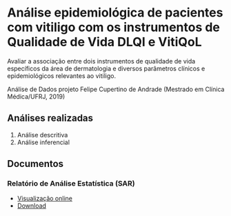 # Análise epidemiológica de pacientes com vitiligo com os instrumentos de Qualidade de Vida DLQI e VitiQoL

Avaliar a associação entre dois instrumentos de qualidade de vida específicos da área de dermatologia e diversos parâmetros clínicos e epidemiológicos relevantes ao vitiligo.

Análise de Dados projeto Felipe Cupertino de Andrade (Mestrado em Clínica Médica/UFRJ, 2019)

## Análises realizadas

1. Análise descritiva
1. Análise inferencial
<!-- 1. Análise de poder -->
<!-- 1. Modelagem estatística -->

## Documentos

<!-- ### Plano Analítico (SAP) -->

<!-- - [Visualização online][sapviz-v02] -->
<!-- - Download -->
<!-- - [Download][sappdf-v02] -->

<!-- - [Visualização online][sapviz-v01] -->
<!-- - Download -->
<!-- - [Download][sappdf-v01] -->

### Relatório de Análise Estatística (SAR)

<!-- - [Visualização online][reportviz-v02] -->
<!-- - Download -->
<!-- - [Download][pdf-v02] -->

- [Visualização online][reportviz-v01]
- [Download][pdf-v01]
<!-- - Download -->

<!-- --- -->

<!-- **Versão 02 - Defesa** - [Em elaboração][milestone-posqual]. -->

<!-- [Planejamento][v02-project]. -->

<!-- - [Visualização online][reportviz-v02] -->
<!-- - Download -->

[proj-desc]: https://github.com/philsf-biostat/SAR-2019-002-FC/projects/2
[proj-assoc]: https://github.com/philsf-biostat/SAR-2019-002-FC/projects/3
<!-- [proj-zzz]: https://github.com/philsf-biostat/SAR-2019-002-FC/projects/zzz -->

[releases]: https://github.com/philsf-biostat/SAR-2019-002-FC/releases/
[milestone-prequal]: https://github.com/philsf-biostat/SAR-2019-002-FC/milestone/1
[reportviz-v01]: report/SAR-2019-002-FC-v01.md
[docx-v01]: report/SAR-2019-002-FC-v01.docx?raw=true
[pdf-v01]: report/SAR-2019-002-FC-v01.pdf?raw=true
[v01-project]: https://github.com/philsf-biostat/SAR-2019-002-FC/projects/1

<!-- [milestone-posqual]: https://github.com/philsf-biostat/SAR-2019-002-FC/milestone/SAR-2019-002-FC -->
<!-- [reportviz-v02]: report/SAR-2019-002-FC-v02.md -->
<!-- [docx-v02]: report/SAR-2019-002-FC-v02.docx?raw=true -->
<!-- [v02-project]: https://github.com/philsf-biostat/SAR-2019-002-FC/projects/xxx -->
